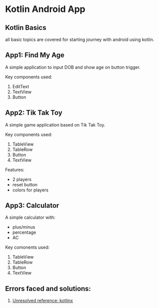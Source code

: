 # Kotlin Android App  

## Kotlin Basics

all basic topics are covered for starting journey with android using kotlin.

## App1: Find My Age

A simple application to input DOB and show age on button trigger.  

Key components used:  
 1. EditText
 2. TextView
 3. Button

## App2: Tik Tak Toy

A simple game application based on Tik Tak Toy.  

Key components used:  
 1. TableView
 2. TableRow
 3. Button
 4. TextView  

Features:  
 - 2 players
 - reset button
 - colors for players

## App3: Calculator  

A simple calculator with:  
 - plus/minus
 - percentage
 - AC  

Key comonents used:  
 1. TableView
 2. TableRow
 3. Button
 4. TextView  

## Errors faced and solutions:

 1. [Unresolved reference: kotlinx](https://stackoverflow.com/questions/34169562/unresolved-reference-kotlinx)

